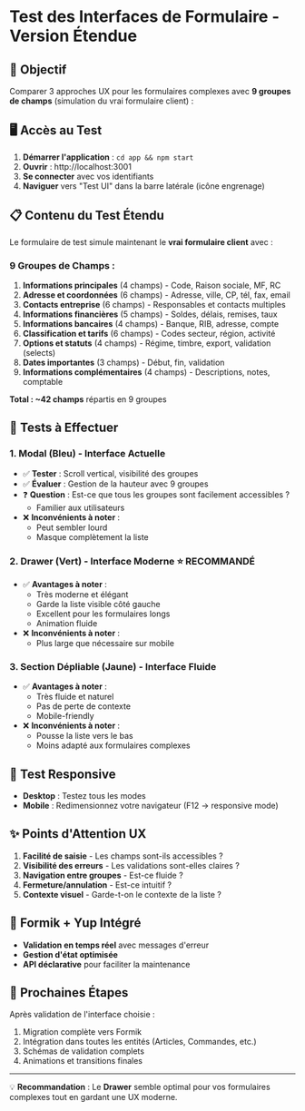 # Test des Interfaces de Formulaire - Version Étendue

## 🎯 Objectif

Comparer 3 approches UX pour les formulaires complexes avec **9 groupes de champs** (simulation du vrai formulaire client) :

## 🖥️ Accès au Test

1. **Démarrer l'application** : `cd app && npm start`
2. **Ouvrir** : http://localhost:3001
3. **Se connecter** avec vos identifiants
4. **Naviguer** vers "Test UI" dans la barre latérale (icône engrenage)

## 📋 Contenu du Test Étendu

Le formulaire de test simule maintenant le **vrai formulaire client** avec :

### **9 Groupes de Champs :**

1. **Informations principales** (4 champs) - Code, Raison sociale, MF, RC
2. **Adresse et coordonnées** (6 champs) - Adresse, ville, CP, tél, fax, email
3. **Contacts entreprise** (6 champs) - Responsables et contacts multiples
4. **Informations financières** (5 champs) - Soldes, délais, remises, taux
5. **Informations bancaires** (4 champs) - Banque, RIB, adresse, compte
6. **Classification et tarifs** (6 champs) - Codes secteur, région, activité
7. **Options et statuts** (4 champs) - Régime, timbre, export, validation (selects)
8. **Dates importantes** (3 champs) - Début, fin, validation
9. **Informations complémentaires** (4 champs) - Descriptions, notes, comptable

**Total : ~42 champs** répartis en 9 groupes

## 🧪 Tests à Effectuer

### 1. **Modal (Bleu) - Interface Actuelle**

- ✅ **Tester** : Scroll vertical, visibilité des groupes
- ✅ **Évaluer** : Gestion de la hauteur avec 9 groupes
- ❓ **Question** : Est-ce que tous les groupes sont facilement accessibles ?
  - Familier aux utilisateurs
- ❌ **Inconvénients à noter** :
  - Peut sembler lourd
  - Masque complètement la liste

### 2. **Drawer (Vert) - Interface Moderne** ⭐ **RECOMMANDÉ**

- ✅ **Avantages à noter** :
  - Très moderne et élégant
  - Garde la liste visible côté gauche
  - Excellent pour les formulaires longs
  - Animation fluide
- ❌ **Inconvénients à noter** :
  - Plus large que nécessaire sur mobile

### 3. **Section Dépliable (Jaune) - Interface Fluide**

- ✅ **Avantages à noter** :
  - Très fluide et naturel
  - Pas de perte de contexte
  - Mobile-friendly
- ❌ **Inconvénients à noter** :
  - Pousse la liste vers le bas
  - Moins adapté aux formulaires complexes

## 📱 Test Responsive

- **Desktop** : Testez tous les modes
- **Mobile** : Redimensionnez votre navigateur (F12 → responsive mode)

## ✨ Points d'Attention UX

1. **Facilité de saisie** - Les champs sont-ils accessibles ?
2. **Visibilité des erreurs** - Les validations sont-elles claires ?
3. **Navigation entre groupes** - Est-ce fluide ?
4. **Fermeture/annulation** - Est-ce intuitif ?
5. **Contexte visuel** - Garde-t-on le contexte de la liste ?

## 🎨 Formik + Yup Intégré

- **Validation en temps réel** avec messages d'erreur
- **Gestion d'état optimisée**
- **API déclarative** pour faciliter la maintenance

## 🚀 Prochaines Étapes

Après validation de l'interface choisie :

1. Migration complète vers Formik
2. Intégration dans toutes les entités (Articles, Commandes, etc.)
3. Schémas de validation complets
4. Animations et transitions finales

---

💡 **Recommandation** : Le **Drawer** semble optimal pour vos formulaires complexes tout en gardant une UX moderne.
